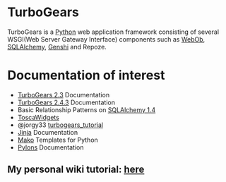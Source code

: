 # TurboGears

TurboGears is a [Python](https://docs.python.org/3/) web application framework consisting of several WSGI(Web Server Gateway Interface) components such as [WebOb](https://docs.pylonsproject.org/projects/webob/en/stable/index.html), [SQLAlchemy](https://docs.sqlalchemy.org/en/13/#), [Genshi](https://genshi.readthedocs.io/en/latest/) and Repoze.

# Documentation of interest
* [TurboGears 2.3](https://turbogears.readthedocs.io/en/rtfd2.2.2/tutorials.html#tutorials) Documentation 
* [TurboGears 2.4.3](https://turbogears.readthedocs.io/en/latest/turbogears/authorization.html) Documentation 
* Basic Relationship Patterns on [SQLAlchemy 1.4](https://docs.sqlalchemy.org/en/14/orm/basic_relationships.html#many-to-many)
* [ToscaWidgets](https://tw2core.readthedocs.io/en/latest/)
* @jorgy33 [turbogears_tutorial](https://github.com/jordy33/turbogears_tutorial/wiki)
* [Jinja](https://jinja.palletsprojects.com/en/master/) Documentation
* [Mako](https://www.makotemplates.org/) Templates for Python
* [Pylons](https://docs.pylonsproject.org/projects/pylons-webframework/en/latest/) Documentation

## My personal wiki tutorial: [here](https://github.com/mglacayo07/pythonTurbogears/wiki)
